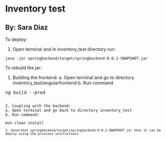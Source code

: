 # Inventory test
## By: Sara Diaz

To deploy: 

1. Open terminal and in inventory_test directory run: 
<pre><code>java -jar springbackend/target/springbackend-0.0.1-SNAPSHOT.jar</code></pre>

To rebuild the jar: 

1. Building the frontend: 
a. Open terminal and go to directory inventory_test/angularfrontend
b. Run command 
<pre>ng build --prod<code>


2. Coupling with the backend: 
a. Open terminal and go back to directory inventory_test
b. Run command: 
<pre>mvn clean install<code>

3. Generates springbackend/target/springbackend-0.0.1-SNAPSHOT.jar then it can be deploy using the previous instructions
